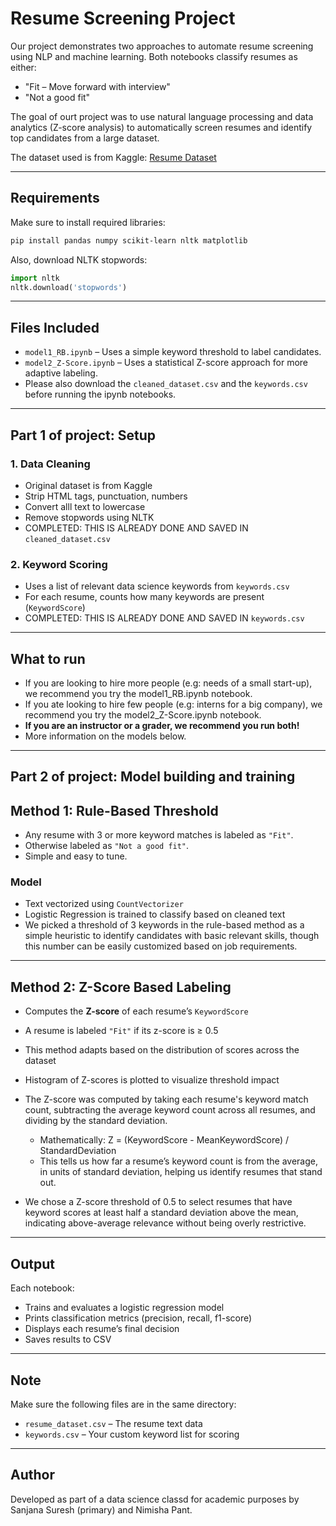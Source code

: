 
# Resume Screening Project


Our project demonstrates two approaches to automate resume screening using NLP and machine learning. Both notebooks classify resumes as either:

- "Fit – Move forward with interview"
- "Not a good fit"

The goal of ourt project was to use natural language processing and data analytics (Z-score analysis) to automatically screen resumes and identify top candidates from a large dataset.
  
The dataset used is from Kaggle: [Resume Dataset](https://www.kaggle.com/datasets/gauravduttakiit/resume-dataset)

---

## Requirements

Make sure to install required libraries:
```bash
pip install pandas numpy scikit-learn nltk matplotlib
```

Also, download NLTK stopwords:
```python
import nltk
nltk.download('stopwords')
```

---

## Files Included

- `model1_RB.ipynb` – Uses a simple keyword threshold to label candidates.
- `model2_Z-Score.ipynb` – Uses a statistical Z-score approach for more adaptive labeling.
- Please also download the `cleaned_dataset.csv` and the `keywords.csv` before running the ipynb notebooks.

---

## Part 1 of project: Setup

### 1. Data Cleaning
- Original dataset is from Kaggle
- Strip HTML tags, punctuation, numbers
- Convert alll text to lowercase
- Remove stopwords using NLTK
- COMPLETED: THIS IS ALREADY DONE AND SAVED IN `cleaned_dataset.csv`

### 2. Keyword Scoring
- Uses a list of relevant data science keywords from `keywords.csv`
- For each resume, counts how many keywords are present (`KeywordScore`)
- COMPLETED: THIS IS ALREADY DONE AND SAVED IN `keywords.csv`

---

## What to run

- If you are looking to hire more people (e.g: needs of a small start-up), we recommend you try the model1_RB.ipynb notebook.
- If you ate looking to hire few people (e.g: interns for a big company), we recommend you try the model2_Z-Score.ipynb notebook.
- **If you are an instructor or a grader, we recommend you run both!**
- More information on the models below. 
---

## Part 2 of project: Model building and training

## Method 1: Rule-Based Threshold

- Any resume with 3 or more keyword matches is labeled as `"Fit"`.
- Otherwise labeled as `"Not a good fit"`.
- Simple and easy to tune.

### Model
- Text vectorized using `CountVectorizer`
- Logistic Regression is trained to classify based on cleaned text
- We picked a threshold of 3 keywords in the rule-based method as a simple heuristic to identify candidates with basic relevant skills, though this number can be easily customized based on job requirements.

---

## Method 2: Z-Score Based Labeling

- Computes the **Z-score** of each resume’s `KeywordScore`
- A resume is labeled `"Fit"` if its z-score is ≥ 0.5
- This method adapts based on the distribution of scores across the dataset
- Histogram of Z-scores is plotted to visualize threshold impact

- The Z-score was computed by taking each resume's keyword match count, subtracting the average keyword count across all resumes, and dividing by the standard deviation.

  - Mathematically: Z = (KeywordScore - MeanKeywordScore) / StandardDeviation
  - This tells us how far a resume’s keyword count is from the average, in units of standard deviation, helping us identify resumes that         stand out.

- We chose a Z-score threshold of 0.5 to select resumes that have keyword scores at least half a standard deviation above the mean, indicating above-average relevance without being overly restrictive.

---

## Output

Each notebook:
- Trains and evaluates a logistic regression model
- Prints classification metrics (precision, recall, f1-score)
- Displays each resume’s final decision
- Saves results to CSV

---

## Note

Make sure the following files are in the same directory:
- `resume_dataset.csv` – The resume text data
- `keywords.csv` – Your custom keyword list for scoring

---

## Author
Developed as part of a data science classd for academic purposes by Sanjana Suresh (primary) and Nimisha Pant.

